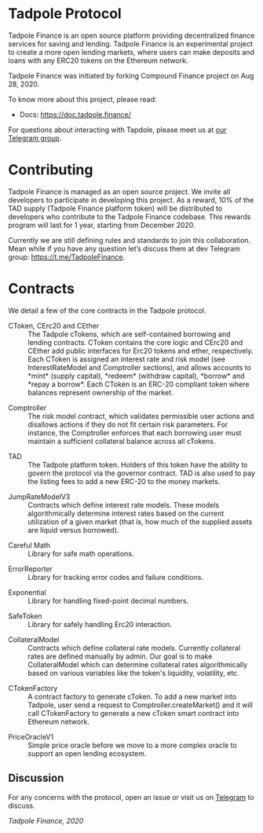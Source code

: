 Tadpole Protocol
=================

Tadpole Finance is an open source platform providing decentralized finance services for saving and lending. Tadpole Finance is an experimental project to create a more open lending markets, where users can make deposits and loans with any ERC20 tokens on the Ethereum network.

Tadpole Finance was initiated by forking Compound Finance project on Aug 28, 2020. 

To know more about this project, please read:

* Docs: https://doc.tadpole.finance/

For questions about interacting with Tapdole, please meet us at [our Telegram group](https://t.me/TadpoleFinance).

Contributing
============

Tadpole Finance is managed as an open source project. We invite all developers to participate in developing this project. As a reward, 10% of the TAD supply (Tadpole Finance platform token) will be distributed to developers who contribute to the Tadpole Finance codebase. This rewards program will last for 1 year, starting from December 2020.

Currently we are still defining rules and standards to join this collaboration. Mean while if you have any question let’s discuss them at dev Telegram group: https://t.me/TadpoleFinance.

Contracts
=========

We detail a few of the core contracts in the Tadpole protocol.

<dl>
  <dt>CToken, CErc20 and CEther</dt>
  <dd>The Tadpole cTokens, which are self-contained borrowing and lending contracts. CToken contains the core logic and CErc20 and CEther add public interfaces for Erc20 tokens and ether, respectively. Each CToken is assigned an interest rate and risk model (see InterestRateModel and Comptroller sections), and allows accounts to *mint* (supply capital), *redeem* (withdraw capital), *borrow* and *repay a borrow*. Each CToken is an ERC-20 compliant token where balances represent ownership of the market.</dd>
</dl>

<dl>
  <dt>Comptroller</dt>
  <dd>The risk model contract, which validates permissible user actions and disallows actions if they do not fit certain risk parameters. For instance, the Comptroller enforces that each borrowing user must maintain a sufficient collateral balance across all cTokens.</dd>
</dl>

<dl>
  <dt>TAD</dt>
  <dd>The Tadpole platform token. Holders of this token have the ability to govern the protocol via the governor contract. TAD is also used to pay the listing fees to add a new ERC-20 to the money markets.</dd>
</dl>

<dl>
  <dt>JumpRateModelV3</dt>
  <dd>Contracts which define interest rate models. These models algorithmically determine interest rates based on the current utilization of a given market (that is, how much of the supplied assets are liquid versus borrowed).</dd>
</dl>

<dl>
  <dt>Careful Math</dt>
  <dd>Library for safe math operations.</dd>
</dl>

<dl>
  <dt>ErrorReporter</dt>
  <dd>Library for tracking error codes and failure conditions.</dd>
</dl>

<dl>
  <dt>Exponential</dt>
  <dd>Library for handling fixed-point decimal numbers.</dd>
</dl>

<dl>
  <dt>SafeToken</dt>
  <dd>Library for safely handling Erc20 interaction.</dd>
</dl>

<dl>
  <dt>CollateralModel</dt>
  <dd>Contracts which define collateral rate models. Currently collateral rates are defined manually by admin. Our goal is to make CollateralModel which can  determine collateral rates algorithmically based on various variables like the token's liquidity, volatility, etc.</dd>
</dl>

<dl>
  <dt>CTokenFactory</dt>
  <dd>A contract factory to generate cToken. To add a new market into Tadpole, user send a request to Comptroller.createMarket() and it will call CTokenFactory to generate a new cToken smart contract into Ethereum network.</dd>
</dl>

<dl>
  <dt>PriceOracleV1</dt>
  <dd>Simple price oracle before we move to a more complex oracle to support an open lending ecosystem.</dd>
</dl>

Discussion
----------

For any concerns with the protocol, open an issue or visit us on [Telegram](https://t.me/TadpoleFinance) to discuss.

_Tadpole Finance, 2020_
